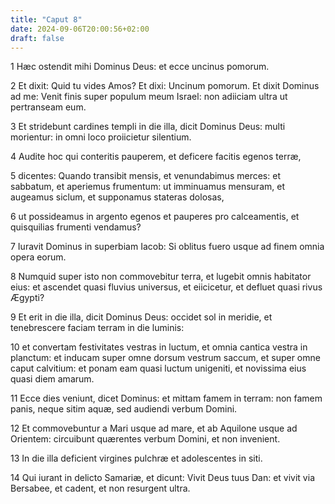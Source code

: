 ```yaml
---
title: "Caput 8"
date: 2024-09-06T20:00:56+02:00
draft: false
---
```



1 Hæc ostendit mihi Dominus Deus: et ecce uncinus pomorum.

2 Et dixit: Quid tu vides Amos? Et dixi: Uncinum pomorum. Et dixit Dominus ad me: Venit finis super populum meum Israel: non adiiciam ultra ut pertranseam eum.

3 Et stridebunt cardines templi in die illa, dicit Dominus Deus: multi morientur: in omni loco proiicietur silentium.

4 Audite hoc qui conteritis pauperem, et deficere facitis egenos terræ,

5 dicentes: Quando transibit mensis, et venundabimus merces: et sabbatum, et aperiemus frumentum: ut imminuamus mensuram, et augeamus siclum, et supponamus stateras dolosas,

6 ut possideamus in argento egenos et pauperes pro calceamentis, et quisquilias frumenti vendamus?

7 Iuravit Dominus in superbiam Iacob: Si oblitus fuero usque ad finem omnia opera eorum.

8 Numquid super isto non commovebitur terra, et lugebit omnis habitator eius: et ascendet quasi fluvius universus, et eiicicetur, et defluet quasi rivus Ægypti?

9 Et erit in die illa, dicit Dominus Deus: occidet sol in meridie, et tenebrescere faciam terram in die luminis:

10 et convertam festivitates vestras in luctum, et omnia cantica vestra in planctum: et inducam super omne dorsum vestrum saccum, et super omne caput calvitium: et ponam eam quasi luctum unigeniti, et novissima eius quasi diem amarum.

11 Ecce dies veniunt, dicet Dominus: et mittam famem in terram: non famem panis, neque sitim aquæ, sed audiendi verbum Domini.

12 Et commovebuntur a Mari usque ad mare, et ab Aquilone usque ad Orientem: circuibunt quærentes verbum Domini, et non invenient.

13 In die illa deficient virgines pulchræ et adolescentes in siti.

14 Qui iurant in delicto Samariæ, et dicunt: Vivit Deus tuus Dan: et vivit via Bersabee, et cadent, et non resurgent ultra.

